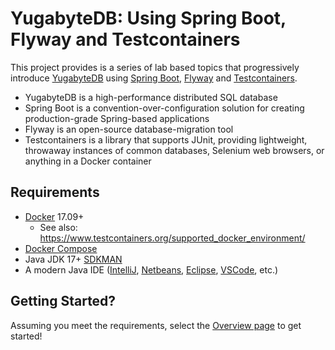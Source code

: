 # YugabyteDB: Using Spring Boot, Flyway and Testcontainers

This project provides is a series of lab based topics that progressively introduce [YugabyteDB](https://www.yugabyte.com/)
using [Spring Boot](https://spring.io/projects/spring-boot), [Flyway](https://flywaydb.org/) and [Testcontainers](https://www.testcontainers.org/).  

* YugabyteDB is a high-performance distributed SQL database
* Spring Boot is a convention-over-configuration solution for creating production-grade Spring-based applications
* Flyway is an open-source database-migration tool
* Testcontainers is a library that supports JUnit, providing lightweight, throwaway instances of common databases, Selenium web browsers, or anything in a Docker container

## Requirements

- [Docker](https://www.docker.com/) 17.09+
  - See also: https://www.testcontainers.org/supported_docker_environment/
- [Docker Compose](https://docs.docker.com/compose/)
- Java JDK 17+ [SDKMAN](https://sdkman.io/)
- A modern Java IDE ([IntelliJ](https://www.jetbrains.com/idea/), [Netbeans](https://netbeans.apache.org/), [Eclipse](https://www.eclipse.org/ide/), [VSCode](https://code.visualstudio.com/), etc.)

## Getting Started?

Assuming you meet the requirements, select the [Overview page](labs/00.%20Overview.md) to get started!
